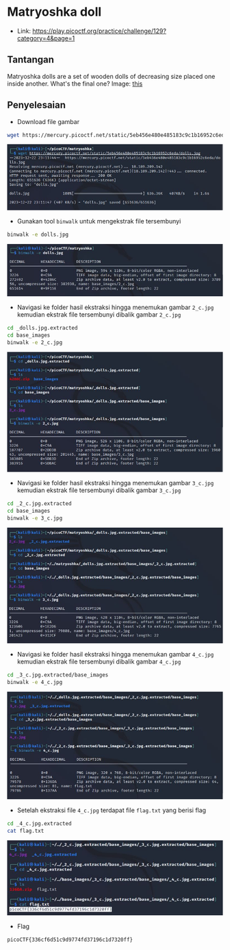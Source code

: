 # Matryoshka doll
- Link: https://play.picoctf.org/practice/challenge/129?category=4&page=1

## Tantangan
Matryoshka dolls are a set of wooden dolls of decreasing size placed one inside another. What's the final one? Image: [this](https://mercury.picoctf.net/static/5eb456e480e485183c9c1b16952c6eda/dolls.jpg)

## Penyelesaian
- Download file gambar
```sh
wget https://mercury.picoctf.net/static/5eb456e480e485183c9c1b16952c6eda/dolls.jpg
```

![alt text](https://github.com/rahardian-dwi-saputra/picoCTF-writeup/blob/main/Forensics/matryoshka%20doll/assets/matryoshka%201.JPG)

- Gunakan tool `binwalk` untuk mengekstrak file tersembunyi
```sh
binwalk -e dolls.jpg
```

![alt text](https://github.com/rahardian-dwi-saputra/picoCTF-writeup/blob/main/Forensics/matryoshka%20doll/assets/matryoshka%202.JPG)

- Navigasi ke folder hasil ekstraksi hingga menemukan gambar `2_c.jpg` kemudian ekstrak file tersembunyi dibalik gambar `2_c.jpg`
```sh
cd _dolls.jpg.extracted
cd base_images
binwalk -e 2_c.jpg
```

![alt text](https://github.com/rahardian-dwi-saputra/picoCTF-writeup/blob/main/Forensics/matryoshka%20doll/assets/matryoshka%203.JPG)

- Navigasi ke folder hasil ekstraksi hingga menemukan gambar `3_c.jpg` kemudian ekstrak file tersembunyi dibalik gambar `3_c.jpg`
```sh
cd _2_c.jpg.extracted
cd base_images
binwalk -e 3_c.jpg
```

![alt text](https://github.com/rahardian-dwi-saputra/picoCTF-writeup/blob/main/Forensics/matryoshka%20doll/assets/matryoshka%204.JPG)

- Navigasi ke folder hasil ekstraksi hingga menemukan gambar `4_c.jpg` kemudian ekstrak file tersembunyi dibalik gambar `4_c.jpg`
```sh
cd _3_c.jpg.extracted/base_images
binwalk -e 4_c.jpg
```

![alt text](https://github.com/rahardian-dwi-saputra/picoCTF-writeup/blob/main/Forensics/matryoshka%20doll/assets/matryoshka%205.JPG)

- Setelah ekstraksi file `4_c.jpg` terdapat file `flag.txt` yang berisi flag
```sh
cd _4_c.jpg.extracted
cat flag.txt
```

![alt text](https://github.com/rahardian-dwi-saputra/picoCTF-writeup/blob/main/Forensics/matryoshka%20doll/assets/matryoshka%206.JPG)

- Flag
```sh
picoCTF{336cf6d51c9d9774fd37196c1d7320ff}
```